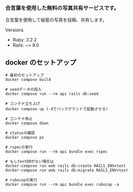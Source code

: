 ### 合言葉を使用した無料の写真共有サービスです。

合言葉を使用して秘密の写真を投稿、共有します。

Versions

- Ruby: 3.2.2
- Rails: ~> 8.0

## docker のセットアップ

```
# 最初のセットアップ
docker compose build

# seedデータの投入
docker compose run --rm api rails db:seed

# コンテナ立ち上げ
docker compose up (-dでバックグランドで起動させる)

# コンテナ停止
docker compose down

# statusの確認
docker compose ps

# rspecの実行
docker compose run --rm api bundle exec rspec

# もしtestDBがない場合は
docker-compose run web rails db:create RAILS_ENV=test
docker-compose run web rails db:migrate RAILS_ENV=test

# rubocopの実行
docker compose run --rm api bundle exec rubocop -a
```
